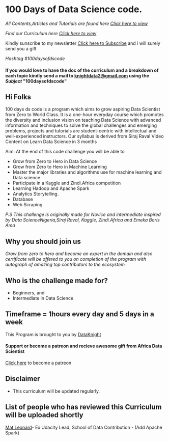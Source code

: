 # 100 Days of Data Science code.

*All Contents,Articles and Tutorials are found here [Click here to view](www.medium.com/100daysofdscode)*

*Find our Curriculum here [Click here to view](https://github.com/Emekaborisama/100daysofdscode/blob/master/Curriculum.md)*

Kindly sunscribe to my newsletter [Click here to Subscribe](https://www.getrevue.co/profile/DataKnight) and i will surely send you a gift 


*Hashtag #100daysofdscode*

#### If you would love to have the doc of the curriculum and a breakdown of each topic kindly send a mail to knightdata2@gmail.com using the *Subject* "100daysofdscode"

## Hi Folks

100 days ds code is a program which aims to grow aspiring Data Scientist from Zero to World Class. It is a one-hour everyday course which promotes the diversity and inclusion vision on teaching Data Science with advanced information and techniques to solve the global challenges and emerging problems, projects and tutorials are student-centric with intellectual and well-experienced instructors. Our syllabus is derived from Siraj Raval Video Content on Learn Data Science in 3 months

Aim: At the end of this code challenge you will be able to 
*  Grow from Zero to Hero in Data Science
*  Grow from Zero to Hero in Machine Learning
*  Master the major libraries and algorithms use for machine learning and Data science  
*  Participate in a Kaggle and Zindi.Africa competition 
*  Learning Hadoop and Apache Spark
*  Analytics Storytelling.
*  Database
*  Web Scraping


*P.S This challenge is originally made for Novice and intermediate inspired by Data ScienceNigeria,Siraj Raval, Kaggle, Zindi.Africa and Emeka Boris Ama*


## Why you should join us
*Grow from zero to hero and become an expert in the domain and also certificate will be offered to you on completion of the program with autograph of amazing top contributors to the ecosystem*

## Who is the challenge made for?
- Beginners, and
- Intermediate in Data Science

## Timeframe = 1hours every day and 5 days in a week

This Program is brought to you by [DataKnight](Twitter.com/emeka_boris)
#### Support or become a patreon and recieve awesome gift from Africa Data Scientist 
[Click here](https://www.patreon.com/DataKnight) to become a patreon

## Disclaimer
- This curriculum will be updated regularly.

## List of people who has reviewed this Curriculum will be uploaded shortly
[Mat Leonard](https://twitter.com/MatDrinksTea)- Ex Udacity Lead, School of Data
Contribution - (Add Apache Spark) 
